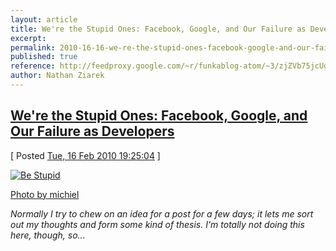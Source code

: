 ```yaml
---
layout: article
title: We're the Stupid Ones: Facebook, Google, and Our Failure as Developers
excerpt: 
permalink: 2010-16-16-we-re-the-stupid-ones-facebook-google-and-our-failure-as-developers
published: true
reference: http://feedproxy.google.com/~r/funkablog-atom/~3/zjZVb75jcUg/
author: Nathan Ziarek
---
```


## [We're the Stupid Ones: Facebook, Google, and Our Failure as Developers][0]  
\[ Posted [Tue, 16 Feb 2010 19:25:04][1] \]

[![Be Stupid](http://farm3.static.flickr.com/2680/4348942883_4e50fcb522.jpg)][2] 

[Photo by michiel ][3] 

_Normally I try to chew on an idea for a post for a few days; it lets me sort out my thoughts and form some kind of thesis. I'm totally not doing this here, though, so..._



[0]: http://feedproxy.google.com/~r/funkablog-atom/~3/zjZVb75jcUg/
[1]: http://nathanziarek.tumblr.com/post/393734885
[2]: http://www.flickr.com/photos/michiel/4348942883/ "Be Stupid"
[3]: http://www.flickr.com/photos/michiel/4348942883/